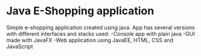 # Java E-Shopping application

Simple e-shopping application created using java. App has several versions with different interfaces and stacks used:
-Console app with plain java
-GUI made with JavaFX
-Web application using JavaEE, HTML, CSS and JavaScript
